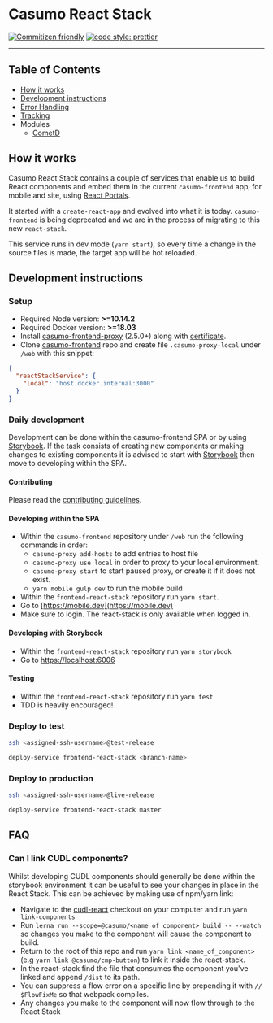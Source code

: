 # Casumo React Stack

[![Commitizen friendly](https://img.shields.io/badge/commitizen-friendly-brightgreen.svg)](http://commitizen.github.io/cz-cli/)
[![code style: prettier](https://img.shields.io/badge/code_style-prettier-ff69b4.svg?style=flat-square)](https://github.com/prettier/prettier)

---

## Table of Contents

- [How it works](#how-it-works)
- [Development instructions](#development-instructions)
- [Error Handling](./docs/error-handling.md)
- [Tracking](./docs/tracking.md)
- Modules
  - [CometD](./src/models/cometd/README.md)

## How it works

Casumo React Stack contains a couple of services that enable us to build React components and embed them in the current `casumo-frontend` app, for mobile and site, using [React Portals](https://reactjs.org/docs/portals.html).

It started with a `create-react-app` and evolved into what it is today. `casumo-frontend` is being deprecated and we are in the process of migrating to this new `react-stack`.

This service runs in dev mode (`yarn start`), so every time a change in the source files is made, the target app will be hot reloaded.

## Development instructions

### Setup

- Required Node version: **>=10.14.2**
- Required Docker version: **>=18.03**
- Install [casumo-frontend-proxy](https://github.com/Casumo/casumo-frontend-proxy#install) (2.5.0+) along with [certificate](https://github.com/Casumo/casumo-frontend-proxy/blob/master/docs/HTTPS.md).
- Clone [casumo-frontend](https://github.com/Casumo/casumo-frontend) repo and create file `.casumo-proxy-local` under `/web` with this snippet:

```json
{
  "reactStackService": {
    "local": "host.docker.internal:3000"
  }
}
```

### Daily development

Development can be done within the casumo-frontend SPA or by using [Storybook](https://storybook.js.org). If the task consists of creating new components or making changes to existing components it is advised to start with [Storybook](#developing-with-storybook) then move to developing within the SPA.

#### Contributing

Please read the [contributing guidelines](CONTRIBUTING.md).

#### Developing within the SPA

- Within the `casumo-frontend` repository under `/web` run the following commands in order:
  - `casumo-proxy add-hosts` to add entries to host file
  - `casumo-proxy use local` in order to proxy to your local environment.
  - `casumo-proxy start` to start paused proxy, or create it if it does not exist.
  - `yarn mobile gulp dev` to run the mobile build
- Within the `frontend-react-stack` repository run `yarn start`.
- Go to [https://mobile.dev](https://mobile.dev)
- Make sure to login. The react-stack is only available when logged in.

#### Developing with Storybook

- Within the `frontend-react-stack` repository run `yarn storybook`
- Go to [https://localhost:6006](https://localhost:6006)

#### Testing

- Within the `frontend-react-stack` repository run `yarn test`
- TDD is heavily encouraged!

### Deploy to test

```sh
ssh <assigned-ssh-username>@test-release

deploy-service frontend-react-stack <branch-name>
```

### Deploy to production

```sh
ssh <assigned-ssh-username>@live-release

deploy-service frontend-react-stack master
```

## FAQ

### Can I link CUDL components?

Whilst developing CUDL components should generally be done within the storybook environment it can be useful to see your changes in place in the React Stack. This can be achieved by making use of npm/yarn link:

- Navigate to the [cudl-react](https://github.com/Casumo/cudl-react) checkout on your computer and run `yarn link-components`
- Run `lerna run --scope=@casumo/<name_of_component> build -- --watch` so changes you make to the component will cause the component to build.
- Return to the root of this repo and run `yarn link <name_of_component>` (e.g `yarn link @casumo/cmp-button`) to link it inside the react-stack.
- In the react-stack find the file that consumes the component you've linked and append `/dist` to its path.
- You can suppress a flow error on a specific line by prepending it with `// $FlowFixMe` so that webpack compiles.
- Any changes you make to the component will now flow through to the React Stack

